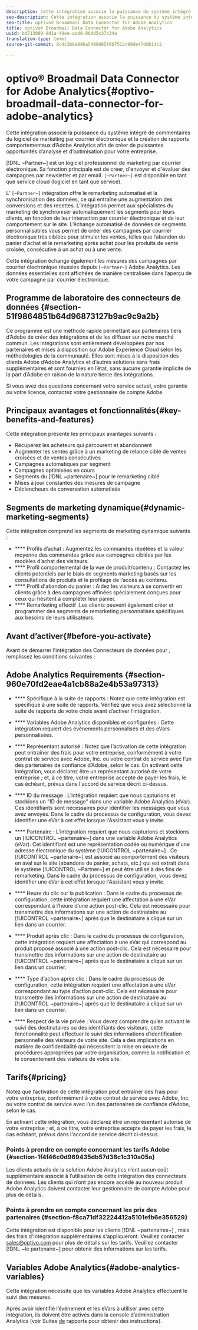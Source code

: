 ```yaml
---
description: Cette intégration associe la puissance du système intégré de commentaires du logiciel de marketing par courrier électronique et la création de rapports comportementaux d’Adobe Analytics afin de créer de puissantes opportunités d’analyse et d’optimisation pour votre entreprise.
seo-description: Cette intégration associe la puissance du système intégré de commentaires du logiciel de marketing par courrier électronique et la création de rapports comportementaux d’Adobe Analytics afin de créer de puissantes opportunités d’analyse et d’optimisation pour votre entreprise.
seo-title: optivo® Broadmail Data Connector for Adobe Analytics
title: optivo® Broadmail Data Connector for Adobe Analytics
uuid: bd713080-9d1a-49ee-aad0-86dd5c37c34a
translation-type: tm+mt
source-git-commit: 8c4c368a84ba5499d85f0b7512c99de47ddb14c2

---
```



# optivo® Broadmail Data Connector for Adobe Analytics{#optivo-broadmail-data-connector-for-adobe-analytics}

Cette intégration associe la puissance du système intégré de commentaires du logiciel de marketing par courrier électronique et la création de rapports comportementaux d’Adobe Analytics afin de créer de puissantes opportunités d’analyse et d’optimisation pour votre entreprise.

[!DNL ~Partner~] est un logiciel professionnel de marketing par courrier électronique. Sa fonction principale est de créer, d'envoyer et d'évaluer des campagnes par newsletter et par email. `[~Partner~]` est disponible en tant que service cloud (logiciel en tant que service).

L’ `[~Partner~]` intégration offre le remarketing automatisé et la synchronisation des données, ce qui entraîne une augmentation des conversions et des recettes. L’intégration permet aux spécialistes du marketing de synchroniser automatiquement les segments pour leurs clients, en fonction de leur interaction par courrier électronique et de leur comportement sur le site. L’échange automatisé de données de segments personnalisables vous permet de créer des campagnes par courrier électronique très ciblées pour stimuler les ventes, telles que l’abandon du panier d’achat et le remarketing après achat pour les produits de vente croisée, consécutive à un achat ou à une vente.

Cette intégration échange également les mesures des campagnes par courrier électronique réussies depuis `[~Partner~]` Adobe Analytics. Les données essentielles sont affichées de manière centralisée dans l’aperçu de votre campagne par courrier électronique.

## Programme de laboratoire des connecteurs de données {#section-51f9864851b64d96873127b9ac9c9a2b}

Ce programme est une méthode rapide permettant aux partenaires tiers d’Adobe de créer des intégrations et de les diffuser sur notre marché commun. Les intégrations sont entièrement développées par nos partenaires et mises à disposition sur Adobe Experience Cloud selon les méthodologies de la communauté. Elles sont mises à la disposition des clients Adobe d’Adobe Analytics et d’autres solutions sans frais supplémentaires et sont fournies en l’état, sans aucune garantie implicite de la part d’Adobe en raison de la nature tierce des intégrations.

Si vous avez des questions concernant votre service actuel, votre garantie ou votre licence, contactez votre gestionnaire de compte Adobe.

## Principaux avantages et fonctionnalités{#key-benefits-and-features}

Cette intégration présente les principaux avantages suivants :

* Récupérez les acheteurs qui parcourent et abandonnent
* Augmenter les ventes grâce à un marketing de relance ciblé de ventes croisées et de ventes consécutives
* Campagnes automatiques par segment
* Campagnes optimisées en cours
* Segments du [!DNL ~partenaire~] pour le remarketing ciblé
* Mises à jour constantes des mesures de campagne
* Déclencheurs de conversation automatisés

## Segments de marketing dynamique{#dynamic-marketing-segments}

Cette intégration comprend les segments de marketing dynamique suivants :

* **** Profils d’achat : Augmentez les commandes répétées et la valeur moyenne des commandes grâce aux campagnes ciblées par les modèles d’achat des visiteurs.
* **** Profil comportemental de la vue de produit/contenu : Contactez les clients potentiels par le biais de segments marketing basés sur les consultations de produits et le profilage de l’accès au contenu.
* **** Profil d'abandon du panier : Aidez les visiteurs à se convertir en clients grâce à des campagnes affinées spécialement conçues pour ceux qui hésitent à compléter leur panier.
* **** Remarketing effectif :Les clients peuvent également créer et programmer des segments de remarketing personnalisés spécifiques aux besoins de leurs utilisateurs.

## Avant d’activer{#before-you-activate}

Avant de démarrer l’intégration des Connecteurs de données pour , remplissez les conditions suivantes :

## Adobe Analytics Requirements {#section-960e70fd2eae4a1cb88a2e4b53a97313}

* **** Spécifique à la suite de rapports : Notez que cette intégration est spécifique à une suite de rapports. Vérifiez que vous avez sélectionné la suite de rapports de votre choix avant d’activer l’intégration.
* **** Variables Adobe Analytics disponibles et configurées : Cette intégration requiert des événements personnalisés et des eVars personnalisées.

* **** Représentant autorisé : Notez que l’activation de cette intégration peut entraîner des frais pour votre entreprise, conformément à votre contrat de service avec Adobe, Inc. ou votre contrat de service avec l’un des partenaires de confiance d’Adobe, selon le cas. En activant cette intégration, vous déclarez être un représentant autorisé de votre entreprise ; et, à ce titre, votre entreprise accepte de payer les frais, le cas échéant, prévus dans l'accord de service décrit ci-dessus.
* **** ID du message : L’intégration requiert que nous capturions et stockions un "ID de message" dans une variable Adobe Analytics (eVar). Ces identifiants sont nécessaires pour identifier les messages que vous avez envoyés. Dans le cadre du processus de configuration, vous devez identifier une eVar à cet effet lorsque l'Assistant vous y invite.
* **** Partenaire : L’intégration requiert que nous capturions et stockions un [!UICONTROL ~partenaire~] dans une variable Adobe Analytics (eVar). Cet identifiant est une représentation codée ou numérique d'une adresse électronique du système [!UICONTROL ~partenaire~] . Ce [!UICONTROL ~partenaire~] est associé au comportement des visiteurs en aval sur le site (abandons de panier, achats, etc.) qui est extrait dans le système [!UICONTROL ~Partner~] et peut être utilisé à des fins de remarketing. Dans le cadre du processus de configuration, vous devez identifier une eVar à cet effet lorsque l'Assistant vous y invite.
* **** Heure du clic sur la publication : Dans le cadre du processus de configuration, cette intégration requiert une affectation à une eVar correspondant à l’heure d’une action post-clic. Cela est nécessaire pour transmettre des informations sur une action de destinataire au [!UICONTROL ~partenaire~] après que le destinataire a cliqué sur un lien dans un courrier.

* **** Produit après clic : Dans le cadre du processus de configuration, cette intégration requiert une affectation à une eVar qui correspond au produit proposé associé à une action post-clic. Cela est nécessaire pour transmettre des informations sur une action de destinataire au [!UICONTROL ~partenaire~] après que le destinataire a cliqué sur un lien dans un courrier.

* **** Type d’action après clic : Dans le cadre du processus de configuration, cette intégration requiert une affectation à une eVar correspondant au type d’action post-clic. Cela est nécessaire pour transmettre des informations sur une action de destinataire au [!UICONTROL ~partenaire~] après que le destinataire a cliqué sur un lien dans un courrier.

* **** Respect de la vie privée : Vous devez comprendre qu’en activant le suivi des destinataires ou des identifiants des visiteurs, cette fonctionnalité peut effectuer le suivi des informations d’identification personnelle des visiteurs de votre site. Cela a des implications en matière de confidentialité qui nécessitent la mise en oeuvre de procédures appropriées par votre organisation, comme la notification et le consentement des visiteurs de votre site.

## Tarifs{#pricing}

 Notez que l’activation de cette intégration peut entraîner des frais pour votre entreprise, conformément à votre contrat de service avec Adobe, Inc. ou votre contrat de service avec l’un des partenaires de confiance d’Adobe, selon le cas.

En activant cette intégration, vous déclarez être un représentant autorisé de votre entreprise ; et, à ce titre, votre entreprise accepte de payer les frais, le cas échéant, prévus dans l'accord de service décrit ci-dessus.

### Points à prendre en compte concernant les tarifs Adobe {#section-1f4f46c0d969435db57d38c1c310a05a}

Les clients actuels de la solution Adobe Analytics n’ont aucun coût supplémentaire associé à l’utilisation de cette intégration des connecteurs de données. Les clients qui n’ont pas encore accédé au nouveau produit Adobe Analytics doivent contacter leur gestionnaire de compte Adobe pour plus de détails.

### Points à prendre en compte concernant les prix des partenaires {#section-f8ca71df32224412a5101efb6e356529}

Cette intégration est disponible pour les clients [!DNL ~partenaires~] , mais des frais d'intégration supplémentaires s'appliqueront. Veuillez contacter sales@optivo.com pour plus de détails sur les tarifs. Veuillez contacter [!DNL ~le partenaire~] pour obtenir des informations sur les tarifs.

## Variables Adobe Analytics{#adobe-analytics-variables}

Cette intégration nécessite que les variables Adobe Analytics effectuent le suivi des mesures.

Après avoir identifié l’événement et les eVars à utiliser avec cette intégration, ils doivent être activés dans la console d’administration Analytics (voir Suites [de](https://docs.adobe.com/content/help/en/analytics/admin/manage-report-suites/report-suites-admin.html) rapports pour obtenir des instructions).
